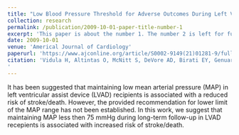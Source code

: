 ```yaml
---
title: "Low Blood Pressure Threshold for Adverse Outcomes During Left Ventricular Assist Device Support"
collection: research
permalink: /publication/2009-10-01-paper-title-number-1
excerpt: 'This paper is about the number 1. The number 2 is left for future work.'
date: 2009-10-01
venue: 'Americal Journal of Cardiology'
paperurl: 'https://www.ajconline.org/article/S0002-9149(21)01281-9/fulltext'
citation: 'Vidula H, Altintas O, McNitt S, DeVore AD, Birati EY, Genuardi MV, Sheikh FH, Polonsky B, Alexis JD, Gosev I, Bisognano JD, Kutyifa V, Seidmann A, Goldenberg I. Low Blood Pressure Threshold for Adverse Outcomes During Left Ventricular Assist Device Support. Am J Cardiol. 2022 Apr 15;169:78-85. doi: 10.1016/j.amjcard.2021.12.045. Epub 2022 Jan 19. PMID: 35063265.
'
---
```

It has been suggested that maintaining low mean arterial pressure (MAP) in left ventricular assist device (LVAD) recipients is associated with a reduced risk of stroke/death.
However, the provided recommendation for lower limit of the MAP range has not been established.
In this work, we suggest that maintaining MAP less then 75 mmHg during long-term follow-up in LVAD recepients is associated with increased risk of stroke/death.


